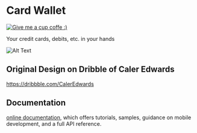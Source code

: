 # Card Wallet
[![Give me a cup coffe :)](https://img.shields.io/badge/Donate-PayPal-green.svg)](https://paypal.me/esmerlinjm)

Your credit cards, debits, etc. in your hands

![Alt Text](https://cdn.dribbble.com/users/1292879/screenshots/4536120/manage_cards_01.gif)

## Original Design on Dribble of Caler Edwards
https://dribbble.com/CalerEdwards
 
## Documentation 
[online documentation](https://flutter.io/docs), which offers tutorials, 
samples, guidance on mobile development, and a full API reference.
